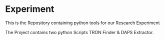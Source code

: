 # Experiment
This is the Repository containing python tools for our Research Experiment

The Project contains two python Scripts TRON Finder & DAPS Extractor.

